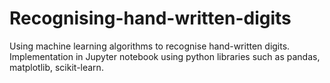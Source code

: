 # Recognising-hand-written-digits
Using machine learning algorithms to recognise hand-written digits. Implementation in Jupyter notebook using python libraries such as  pandas, matplotlib, scikit-learn.
